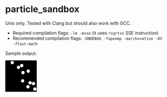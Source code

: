 # particle_sandbox

Unix only. Tested with Clang but should also work with GCC.


- Required compilation flags: `-lm -msse` (it uses `rsqrtss` SSE instruction)
- Recommended compilation flags: `-DNDEBUG -fopenmp -march=native -O3 -ffast-math`

Sample output:

![alt-text][sample-animation]


[sample-animation]: https://github.com/ArthurWalraven/c_sandbox/blob/master/samples/sample.gif
